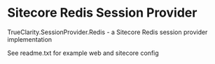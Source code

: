 # Sitecore Redis Session Provider
TrueClarity.SessionProvider.Redis - a Sitecore Redis session provider implementation

See readme.txt for example web and sitecore config
